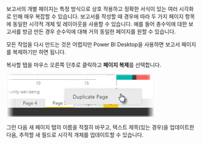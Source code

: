 보고서의 개별 페이지는 특정 방식으로 상호 작용하고 정확한 서식이 있는 여러 시각화로 인해 매우 복잡할 수 있습니다. 보고서를 작성할 때 경우에 따라 두 가지 페이지 항목에 동일한 시각적 개체 및 레이아웃을 사용할 수 있습니다. 예를 들어 총수익에 대한 보고서를 방금 만든 경우 순수익에 대해 거의 동일한 페이지를 원할 수 있습니다.

모든 작업을 다시 만드는 것은 어렵지만 Power BI Desktop을 사용하면 보고서 페이지를 복제하기만 하면 됩니다.

복사할 탭을 마우스 오른쪽 단추로 클릭하고 **페이지 복제**를 선택합니다.

![](media/3-11b-duplicate-page/3-11b_1.png)

그런 다음 새 페이지 탭의 이름을 적절히 바꾸고, 텍스트 제목(있는 경우)을 업데이트한 다음, 추적할 새 필드로 시각적 개체를 업데이트할 수 있습니다.

